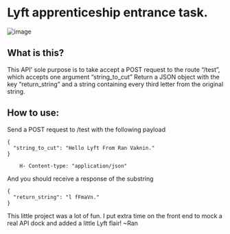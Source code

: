 # Lyft apprenticeship entrance task.

![image](https://user-images.githubusercontent.com/50976344/122619367-2959bd80-d045-11eb-83d0-3a0110c4cd67.png)

## What is this?
This API' sole purpose is to take accept a POST request to the route “/test”, which accepts one argument “string_to_cut”
Return a JSON object with the key “return_string” and a string containing every third letter from the original string.

## How to use:
Send a POST request to /test with the following payload
```
{
  "string_to_cut": "Hello Lyft From Ran Vaknin."
}
    
    H- Content-type: "application/json"
```

And you should receive a response of the substring

```
{
  "return_string": "l fFmaVn."
}

```

This little project was a lot of fun. I put extra time on the front end to mock a real API dock and added a little Lyft flair!
~Ran
